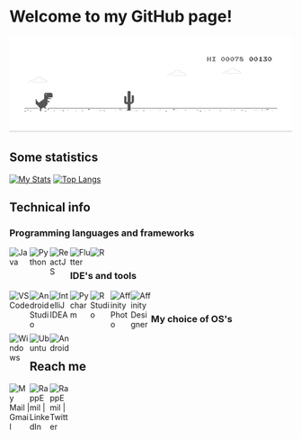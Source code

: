 # Welcome to my GitHub page!
![image](https://github.com/rappos/rappos/blob/master/dino.gif)
</br>

## Some statistics

[![My Stats](https://github-readme-stats.vercel.app/api?username=rappos&theme=cobalt&count_private=true&show_icons=true&icon_color=f7810a)](https://github.com/anuraghazra/github-readme-stats)
[![Top Langs](https://github-readme-stats.vercel.app/api/top-langs/?username=rappos&theme=cobalt&layout=compact)](https://github.com/anuraghazra/github-readme-stats)


## Technical info
### Programming languages and frameworks

<img align="left" src="https://simpleicons.org/icons/java.svg" alt="Java" width="36px">

<img align="left" src="https://simpleicons.org/icons/python.svg" alt="Python" width="36px">

<img align="left" src="https://simpleicons.org/icons/react.svg" alt="ReactJS" width="36px">

<img align="left" src="https://simpleicons.org/icons/flutter.svg" alt="Flutter" width="36px">

<img align="left" src="https://simpleicons.org/icons/r.svg" alt="R" width="36px">

</br>

### IDE's and tools
<img align="left" src="https://simpleicons.org/icons/visualstudiocode.svg" alt="VSCode" width="36px">
<img align="left" src="https://simpleicons.org/icons/androidstudio.svg" alt="Android Studio" width="36px">
<img align="left" src="https://simpleicons.org/icons/intellijidea.svg" alt="IntelliJ IDEA" width="36px">
<img align="left" src="https://simpleicons.org/icons/pycharm.svg" alt="Pycharm" width="36px">
<img align="left" src="https://simpleicons.org/icons/rstudio.svg" alt="R Studio" width="36px">
<img align="left" src="https://simpleicons.org/icons/affinityphoto.svg" alt="Affinity Photo" width="36px">
<img align="left" src="https://simpleicons.org/icons/affinitydesigner.svg" alt="Affinity Designer" width="36px">

</br>

### My choice of OS's
<img align="left" src="https://simpleicons.org/icons/windows.svg" alt="Windows" width="36px">
<img align="left" src="https://simpleicons.org/icons/ubuntu.svg" alt="Ubuntu" width="36px">
<img align="left" src="https://simpleicons.org/icons/android.svg" alt="Android" width="36px">


</br>

## Reach me
[<img align="left" alt="My Mail | Gmail" width="36px" src="https://simpleicons.org/icons/gmail.svg" />](mailto:emilemail4@gmail.com)

[<img align="left" alt="RappEmil | LinkedIn" width="36px" src="https://simpleicons.org/icons/linkedin.svg" />](https://www.linkedin.com/in/emil-rapp/)

[<img align="left" alt="RappEmil | Twitter" width="36px" src="https://simpleicons.org/icons/twitter.svg" />](http://www.twitter.com/RappEmil)

